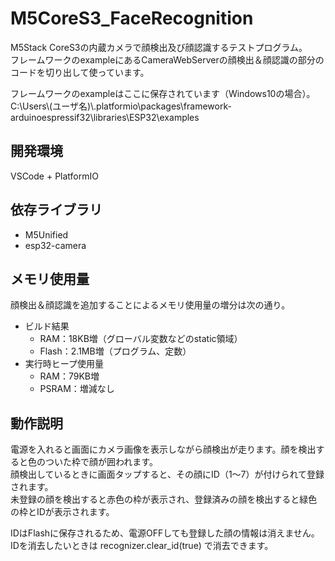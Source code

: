 # M5CoreS3_FaceRecognition
M5Stack CoreS3の内蔵カメラで顔検出及び顔認識するテストプログラム。  
フレームワークのexampleにあるCameraWebServerの顔検出＆顔認識の部分のコードを切り出して使っています。

フレームワークのexampleはここに保存されています（Windows10の場合）。  
C:\Users\\(ユーザ名)\\.platformio\packages\framework-arduinoespressif32\libraries\ESP32\examples


## 開発環境
VSCode + PlatformIO

## 依存ライブラリ
* M5Unified
* esp32-camera

## メモリ使用量
顔検出＆顔認識を追加することによるメモリ使用量の増分は次の通り。

- ビルド結果  
  - RAM：18KB増（グローバル変数などのstatic領域）
  - Flash：2.1MB増（プログラム、定数）
- 実行時ヒープ使用量
  - RAM：79KB増
  - PSRAM：増減なし
  
## 動作説明
電源を入れると画面にカメラ画像を表示しながら顔検出が走ります。顔を検出すると色のついた枠で顔が囲われます。  
顔検出しているときに画面タップすると、その顔にID（1～7）が付けられて登録されます。  
未登録の顔を検出すると赤色の枠が表示され、登録済みの顔を検出すると緑色の枠とIDが表示されます。

IDはFlashに保存されるため、電源OFFしても登録した顔の情報は消えません。  
IDを消去したいときは recognizer.clear_id(true) で消去できます。


